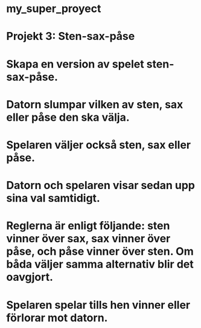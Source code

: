 # my_super_proyect
# Projekt 3: Sten-sax-påse
# Skapa en version av spelet sten-sax-påse.
# Datorn slumpar vilken av sten, sax eller påse den ska välja.
# Spelaren väljer också sten, sax eller påse.
# Datorn och spelaren visar sedan upp sina val samtidigt.
# Reglerna är enligt följande: sten vinner över sax, sax vinner över påse, och påse vinner över sten. Om båda väljer samma alternativ blir det oavgjort.
# Spelaren spelar tills hen vinner eller förlorar mot datorn.

